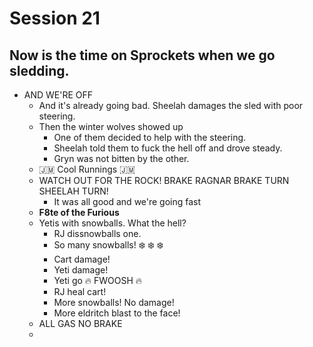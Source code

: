 # Session 21
## Now is the time on Sprockets when we go sledding.
* AND WE'RE OFF
	* And it's already going bad. Sheelah damages the sled with poor steering.
	* Then the winter wolves showed up
		* One of them decided to help with the steering.
		* Sheelah told them to fuck the hell off and drove steady.
		* Gryn was not bitten by the other.
	* :jamaica: Cool Runnings :jamaica:
	* WATCH OUT FOR THE ROCK! BRAKE RAGNAR BRAKE TURN SHEELAH TURN!
		* It was all good and we're going fast
	* **F8te of the Furious**
	* Yetis with snowballs. What the hell?
		* RJ dissnowballs one.
		* So many snowballs! :snowflake: :snowflake: :snowflake: 
		* Cart damage!
		* Yeti damage!
		* Yeti go :fire: FWOOSH :fire:
		* RJ heal cart!
		* More snowballs! No damage!
		* More eldritch blast to the face!
	* ALL GAS NO BRAKE
	* 
<!--stackedit_data:
eyJoaXN0b3J5IjpbMTk5Mjc4Mzk3NiwtMTIwMjU0NzU1MSwtMT
AwMDcyNzE4OSwtNDM3MjY5MzE1LC02NDAzMzI1OTMsOTE1NDE0
NDAyLDU1NjY0MDg5LC0yMDY0MzE2ODA4XX0=
-->